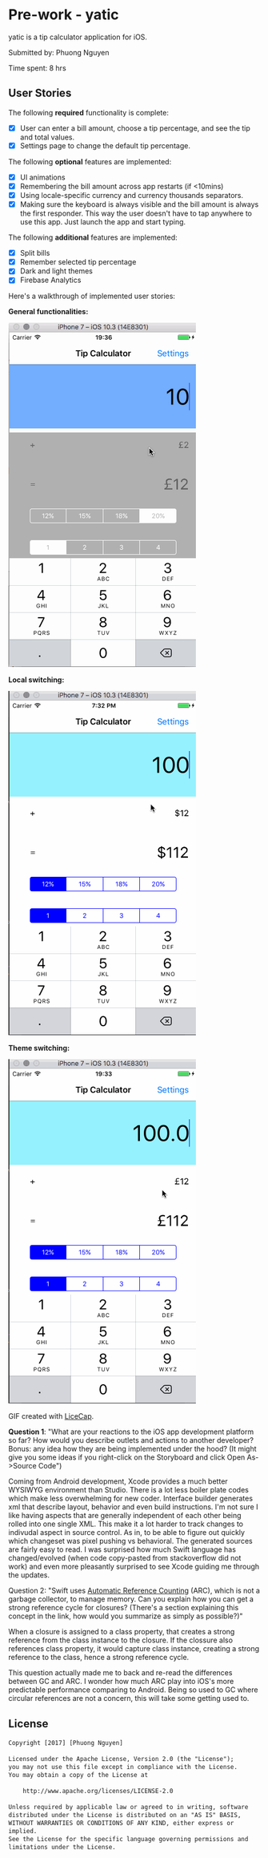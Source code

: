 # Pre-work - yatic
yatic is a tip calculator application for iOS.

Submitted by: Phuong Nguyen

Time spent: 8 hrs

## User Stories

The following **required** functionality is complete:

* [x] User can enter a bill amount, choose a tip percentage, and see the tip and total values.
* [x] Settings page to change the default tip percentage.

The following **optional** features are implemented:
* [x] UI animations
* [x] Remembering the bill amount across app restarts (if <10mins)
* [x] Using locale-specific currency and currency thousands separators.
* [x] Making sure the keyboard is always visible and the bill amount is always the first responder. This way the user doesn't have to tap anywhere to use this app. Just launch the app and start typing.

The following **additional** features are implemented:

* [x] Split bills
* [x] Remember selected tip percentage
* [x] Dark and light themes
* [x] Firebase Analytics

Here's a walkthrough of implemented user stories:

**General functionalities:**

![](gifs/cal-general.gif)

**Local switching:**

![](gifs/cal-locale.gif)

**Theme switching:**

![](gifs/cal-theme.gif)


GIF created with [LiceCap](http://www.cockos.com/licecap/).

**Question 1**: "What are your reactions to the iOS app development platform so far? How would you describe outlets and actions to another developer? Bonus: any idea how they are being implemented under the hood? (It might give you some ideas if you right-click on the Storyboard and click Open As->Source Code")

Coming from Android development, Xcode provides a much better WYSIWYG environment than Studio. There is a lot less boiler plate codes which make less overwhelming for new coder. Interface builder generates xml that describe layout, behavior and even build instructions. I'm not sure I like having aspects that are generally independent of each other being rolled into one single XML. This make it a lot harder to track changes to indivudal aspect in source control. As in, to be able to figure out quickly which changeset was pixel pushing vs behavioral. The generated sources are fairly easy to read. I was surprised how much Swift language has changed/evolved (when code copy-pasted from stackoverflow did not work) and even more pleasantly surprised to see Xcode guiding me through the updates.


Question 2: "Swift uses [Automatic Reference Counting](https://developer.apple.com/library/content/documentation/Swift/Conceptual/Swift_Programming_Language/AutomaticReferenceCounting.html#//apple_ref/doc/uid/TP40014097-CH20-ID49) (ARC), which is not a garbage collector, to manage memory. Can you explain how you can get a strong reference cycle for closures? (There's a section explaining this concept in the link, how would you summarize as simply as possible?)"

When a closure is assigned to a class property, that creates a strong reference from the class instance to the closure. If the clossure also references class property, it would capture class instance, creating a strong reference to the class, hence a strong reference cycle. 

This question actually made me to back and re-read the differences between GC and ARC. I wonder how much ARC play into iOS's more predictable performance comparing to Android. Being so  used to GC where circular references are not a concern, this will take some getting used to.

## License

    Copyright [2017] [Phuong Nguyen]

    Licensed under the Apache License, Version 2.0 (the "License");
    you may not use this file except in compliance with the License.
    You may obtain a copy of the License at

        http://www.apache.org/licenses/LICENSE-2.0

    Unless required by applicable law or agreed to in writing, software
    distributed under the License is distributed on an "AS IS" BASIS,
    WITHOUT WARRANTIES OR CONDITIONS OF ANY KIND, either express or implied.
    See the License for the specific language governing permissions and
    limitations under the License.
